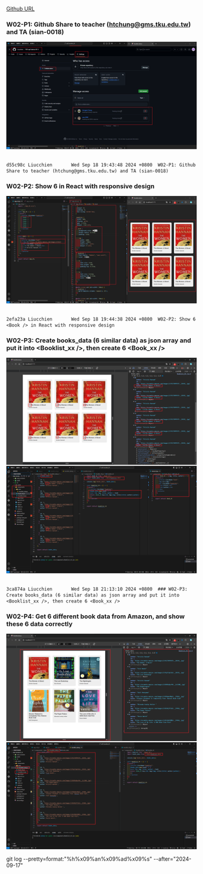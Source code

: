 [Github URL](https://github.com/Liucchien/1131-wp1-demo-45)


### W02-P1: Github Share to teacher (htchung@gms.tku.edu.tw) and TA (sian-0018)
 
![](w02-p1.png)

```

d55c98c Liucchien       Wed Sep 18 19:43:48 2024 +0800  W02-P1: Github Share to teacher (htchung@gms.tku.edu.tw) and TA (sian-0018)

```

### W02-P2: Show 6 <Book /> in React with responsive design
 
![](w02-p2.png)


```

2efa23a Liucchien       Wed Sep 18 19:44:38 2024 +0800  W02-P2: Show 6 <Book /> in React with responsive design

```

### W02-P3: Create books_data (6 similar data) as json array and put it into <Booklist_xx />, then create 6 <Book_xx />
 
![](w02-p3-1.png)
![](w02-p3-2.png)

```

3ca874a Liucchien       Wed Sep 18 21:13:10 2024 +0800  ### W02-P3: Create books_data (6 similar data) as json array and put it into <Booklist_xx />, then create 6 <Book_xx />

```

### W02-P4: Get 6 different book data from Amazon, and show these 6 data correctly
 
![](w02-p4-1.png)
![](w02-p4-2.png)


git log --pretty=format:"%h%x09%an%x09%ad%x09%s" --after="2024-09-17"